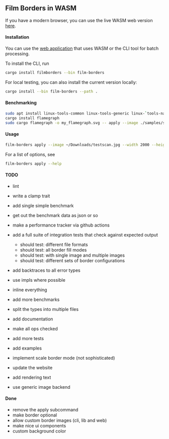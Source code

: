 ## Film Borders in WASM

If you have a modern browser, you can use the live WASM web version [here](https://film-borders.romnn.com).

#### Installation
You can use the [web application](https://film-borders.romnn.com) that uses WASM or the CLI tool for batch processing.

To install the CLI, run
```bash
cargo install filmborders --bin film-borders
```

For local testing, you can also install the current version locally:
```bash
cargo install --bin film-borders --path .
```

#### Benchmarking
```bash
sudo apt install linux-tools-common linux-tools-generic linux-`tools-name -r`
cargo install flamegraph
sudo cargo flamegraph -o my_flamegraph.svg -- apply --image ./samples/sample1.jpg --output ./output/sample1.png --border 0 --scale 1.00
```

#### Usage
```bash
film-borders apply --image ~/Downloads/testscan.jpg --width 2000 --height 1500 --border 10 --rotate 90
```

For a list of options, see
```bash
film-borders apply --help
```

#### TODO
- lint
- write a clamp trait
- add single simple benchmark
- get out the benchmark data as json or so
- make a performance tracker via github actions
- add a full suite of integration tests that check against expected output
  - should test: different file formats
  - should test: all border fill modes
  - should test: with single image and multiple images
  - should test: different sets of border configurations
- add backtraces to all error types

- use impls where possible
- inline everything
- add more benchmarks
- split the types into multiple files
- add documentation
- make all ops checked
- add more tests
- add examples
- implement scale border mode (not sophisticated)
- update the website
- add rendering text
- use generic image backend

#### Done
- remove the apply subcommand
- make border optional
- allow custom border images (cli, lib and web)
- make nice ui components
- custom background color
